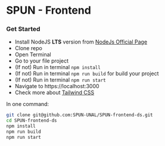 # SPUN - Frontend

### Get Started


- Install NodeJS **LTS** version from <a href="https://nodejs.org/en/">NodeJs Official Page</a>
- Clone repo
- Open Terminal
- Go to your file project
- (If not) Run in terminal `npm install`
- (If not) Run in terminal `npm run build` for build your project
- (If not) Run in terminal `npm run start`
- Navigate to https://localhost:3000
- Check more about [Tailwind CSS](https://tailwindcss.com/)

In one command:

```bash
git clone git@github.com:SPUN-UNAL/SPUN-frontend-ds.git
cd SPUN-frontend-ds
npm install
npm run build
npm run start
```
